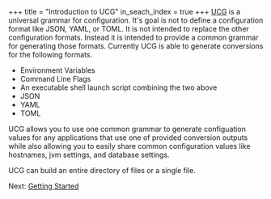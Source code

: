 +++
title = "Introduction to UCG"
in_seach_index = true
+++
[UCG](https://crates.io/crates/ucg) is a universal grammar for configuration. It's goal is not to define a configuration format
like JSON, YAML, or TOML. It is not intended to replace the other configuration formats. Instead
it is intended to provide a common grammar for generating those formats. Currently UCG is able to
generate conversions for the following formats.

* Environment Variables
* Command Line Flags
* An executable shell launch script combining the two above
* JSON
* YAML
* TOML

UCG allows you to use one common grammar to generate configuation values for any applications that
use one of provided conversion outputs while also allowing you to easily share common configuration
values like hostnames, jvm settings, and database settings.

UCG can build an entire directory of files or a single file.

Next: <a href="/getting-started">Getting Started</a>